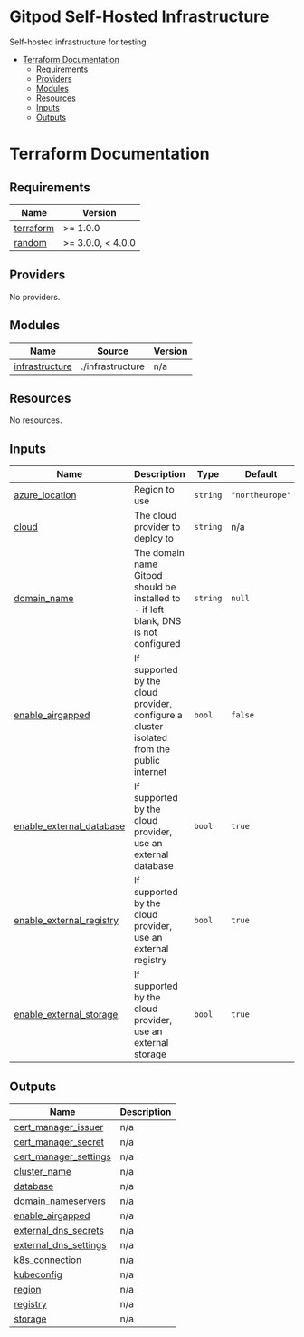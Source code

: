 # Gitpod Self-Hosted Infrastructure

Self-hosted infrastructure for testing

<!-- toc -->

- [Terraform Documentation](#terraform-documentation)
  * [Requirements](#requirements)
  * [Providers](#providers)
  * [Modules](#modules)
  * [Resources](#resources)
  * [Inputs](#inputs)
  * [Outputs](#outputs)

<!-- tocstop -->

# Terraform Documentation

<!-- BEGIN_TF_DOCS -->
## Requirements

| Name | Version |
|------|---------|
| <a name="requirement_terraform"></a> [terraform](#requirement\_terraform) | >= 1.0.0 |
| <a name="requirement_random"></a> [random](#requirement\_random) | >= 3.0.0, < 4.0.0 |

## Providers

No providers.

## Modules

| Name | Source | Version |
|------|--------|---------|
| <a name="module_infrastructure"></a> [infrastructure](#module\_infrastructure) | ./infrastructure | n/a |

## Resources

No resources.

## Inputs

| Name | Description | Type | Default | Required |
|------|-------------|------|---------|:--------:|
| <a name="input_azure_location"></a> [azure\_location](#input\_azure\_location) | Region to use | `string` | `"northeurope"` | no |
| <a name="input_cloud"></a> [cloud](#input\_cloud) | The cloud provider to deploy to | `string` | n/a | yes |
| <a name="input_domain_name"></a> [domain\_name](#input\_domain\_name) | The domain name Gitpod should be installed to - if left blank, DNS is not configured | `string` | `null` | no |
| <a name="input_enable_airgapped"></a> [enable\_airgapped](#input\_enable\_airgapped) | If supported by the cloud provider, configure a cluster isolated from the public internet | `bool` | `false` | no |
| <a name="input_enable_external_database"></a> [enable\_external\_database](#input\_enable\_external\_database) | If supported by the cloud provider, use an external database | `bool` | `true` | no |
| <a name="input_enable_external_registry"></a> [enable\_external\_registry](#input\_enable\_external\_registry) | If supported by the cloud provider, use an external registry | `bool` | `true` | no |
| <a name="input_enable_external_storage"></a> [enable\_external\_storage](#input\_enable\_external\_storage) | If supported by the cloud provider, use an external storage | `bool` | `true` | no |

## Outputs

| Name | Description |
|------|-------------|
| <a name="output_cert_manager_issuer"></a> [cert\_manager\_issuer](#output\_cert\_manager\_issuer) | n/a |
| <a name="output_cert_manager_secret"></a> [cert\_manager\_secret](#output\_cert\_manager\_secret) | n/a |
| <a name="output_cert_manager_settings"></a> [cert\_manager\_settings](#output\_cert\_manager\_settings) | n/a |
| <a name="output_cluster_name"></a> [cluster\_name](#output\_cluster\_name) | n/a |
| <a name="output_database"></a> [database](#output\_database) | n/a |
| <a name="output_domain_nameservers"></a> [domain\_nameservers](#output\_domain\_nameservers) | n/a |
| <a name="output_enable_airgapped"></a> [enable\_airgapped](#output\_enable\_airgapped) | n/a |
| <a name="output_external_dns_secrets"></a> [external\_dns\_secrets](#output\_external\_dns\_secrets) | n/a |
| <a name="output_external_dns_settings"></a> [external\_dns\_settings](#output\_external\_dns\_settings) | n/a |
| <a name="output_k8s_connection"></a> [k8s\_connection](#output\_k8s\_connection) | n/a |
| <a name="output_kubeconfig"></a> [kubeconfig](#output\_kubeconfig) | n/a |
| <a name="output_region"></a> [region](#output\_region) | n/a |
| <a name="output_registry"></a> [registry](#output\_registry) | n/a |
| <a name="output_storage"></a> [storage](#output\_storage) | n/a |
<!-- END_TF_DOCS -->
